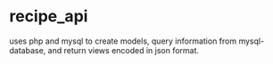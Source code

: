# recipe_api
uses php and mysql to create models, query information from mysql-database, and return views encoded in json format.

